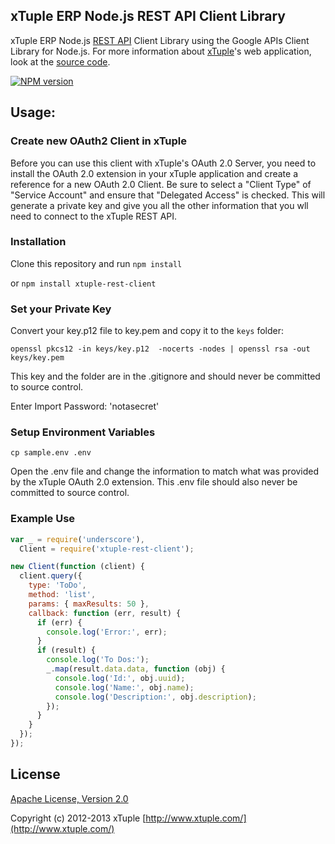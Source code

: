 
## xTuple ERP Node.js REST API Client Library

xTuple ERP Node.js [REST API](https://github.com/xtuple/xtuple/wiki/xTuple's-REST-API) Client Library using the Google APIs Client Library for Node.js. For more information about [xTuple](http://www.xtuple.com)'s web application, look at the [source code](https://github.com/xtuple/xtuple/wiki/xTuple's-REST-API).

[![NPM version](https://badge.fury.io/js/xtuple-rest-client.svg)](http://badge.fury.io/js/xtuple-rest-client)

## Usage:

### Create new OAuth2 Client in xTuple

Before you can use this client with xTuple's OAuth 2.0 Server,
you need to install the OAuth 2.0 extension in your xTuple application
and create a reference for a new OAuth 2.0 Client. Be sure to select a "Client Type"
of "Service Account" and ensure that "Delegated Access" is checked. This will generate a
private key and give you all the other information that you wll need to connect to the xTuple REST API.

### Installation

Clone this repository and run `npm install`

or `npm install xtuple-rest-client`

### Set your Private Key

Convert your key.p12 file to key.pem and copy it to the `keys` folder:

`openssl pkcs12 -in keys/key.p12  -nocerts -nodes | openssl rsa -out keys/key.pem`

This key and the folder are in the .gitignore and should never be committed to source control.

Enter Import Password: 'notasecret'

### Setup Environment Variables

`cp sample.env .env`

Open the .env file and change the information to match what was provided by the xTuple OAuth 2.0 extension.
This .env file should also never be committed to source control.

### Example Use

```javascript
var _ = require('underscore'),
  Client = require('xtuple-rest-client');

new Client(function (client) {
  client.query({
    type: 'ToDo',
    method: 'list',
    params: { maxResults: 50 },
    callback: function (err, result) {
      if (err) {
        console.log('Error:', err);
      }
      if (result) {
        console.log('To Dos:');
        _.map(result.data.data, function (obj) {
          console.log('Id:', obj.uuid);
          console.log('Name:', obj.name);
          console.log('Description:', obj.description);
        });
      }
    }
  });
});
```

## License

[Apache License, Version 2.0](http://www.apache.org/licenses/LICENSE-2.0.html)

Copyright (c) 2012-2013 xTuple [http://www.xtuple.com/](http://www.xtuple.com/)
